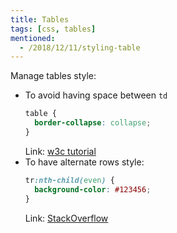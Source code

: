 ```yaml
---
title: Tables
tags: [css, tables]
mentioned:
  - /2018/12/11/styling-table
---
```


Manage tables style:

- To avoid having space between `td`
  ```css
  table {
    border-collapse: collapse;
  }
  ```
  Link: [w3c tutorial](https://www.w3schools.com/CSSref/pr_border-collapse.asp)
- To have alternate rows style:
  ```css
  tr:nth-child(even) {
    background-color: #123456;
  }
  ```
  Link: [StackOverflow](https://stackoverflow.com/a/3084318/4906586)
